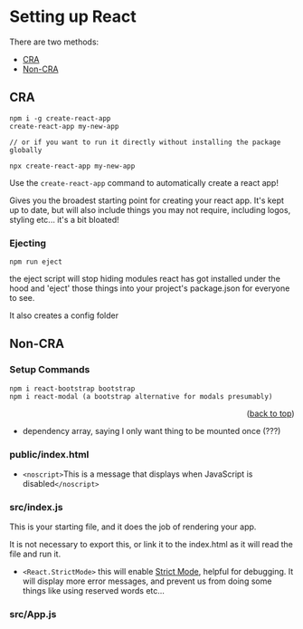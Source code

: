 Setting up React
===============
There are two methods:
- [CRA](#CRA)
- [Non-CRA](#non-cra)

## CRA
```
npm i -g create-react-app
create-react-app my-new-app

// or if you want to run it directly without installing the package globally

npx create-react-app my-new-app
```

Use the `create-react-app` command to automatically create a react app!

Gives you the broadest starting point for creating your react app. It's kept up to date, but will also include things you may not require, including logos, styling etc... it's a bit bloated!

### Ejecting
```
npm run eject
```
the eject script will stop hiding modules react has got installed under the hood and 'eject' those things into your project's package.json for everyone to see.

It also creates a config folder

## Non-CRA

### Setup Commands
```
npm i react-bootstrap bootstrap
npm i react-modal (a bootstrap alternative for modals presumably)
```

<p align="right">(<a href="#top">back to top</a>)</p>

- dependency array, saying I only want thing to be mounted once (???)

### public/index.html
- `<noscript>`This is a message that displays when JavaScript is disabled`</noscript>`

### src/index.js
This is your starting file, and it does the job of rendering your app.

It is not necessary to export this, or link it to the index.html as it will read the file and run it.


- `<React.StrictMode>` this will enable [Strict Mode](https://reactjs.org/docs/strict-mode.html), helpful for debugging. It will display more error messages, and prevent us from doing some things like using reserved words etc...

### src/App.js
